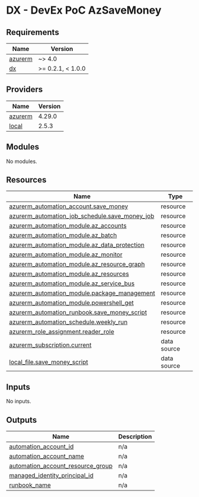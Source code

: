 # DX - DevEx PoC AzSaveMoney

<!-- markdownlint-disable -->
<!-- BEGIN_TF_DOCS -->
## Requirements

| Name | Version |
|------|---------|
| <a name="requirement_azurerm"></a> [azurerm](#requirement\_azurerm) | ~> 4.0 |
| <a name="requirement_dx"></a> [dx](#requirement\_dx) | >= 0.2.1, < 1.0.0 |

## Providers

| Name | Version |
|------|---------|
| <a name="provider_azurerm"></a> [azurerm](#provider\_azurerm) | 4.29.0 |
| <a name="provider_local"></a> [local](#provider\_local) | 2.5.3 |

## Modules

No modules.

## Resources

| Name | Type |
|------|------|
| [azurerm_automation_account.save_money](https://registry.terraform.io/providers/hashicorp/azurerm/latest/docs/resources/automation_account) | resource |
| [azurerm_automation_job_schedule.save_money_job](https://registry.terraform.io/providers/hashicorp/azurerm/latest/docs/resources/automation_job_schedule) | resource |
| [azurerm_automation_module.az_accounts](https://registry.terraform.io/providers/hashicorp/azurerm/latest/docs/resources/automation_module) | resource |
| [azurerm_automation_module.az_batch](https://registry.terraform.io/providers/hashicorp/azurerm/latest/docs/resources/automation_module) | resource |
| [azurerm_automation_module.az_data_protection](https://registry.terraform.io/providers/hashicorp/azurerm/latest/docs/resources/automation_module) | resource |
| [azurerm_automation_module.az_monitor](https://registry.terraform.io/providers/hashicorp/azurerm/latest/docs/resources/automation_module) | resource |
| [azurerm_automation_module.az_resource_graph](https://registry.terraform.io/providers/hashicorp/azurerm/latest/docs/resources/automation_module) | resource |
| [azurerm_automation_module.az_resources](https://registry.terraform.io/providers/hashicorp/azurerm/latest/docs/resources/automation_module) | resource |
| [azurerm_automation_module.az_service_bus](https://registry.terraform.io/providers/hashicorp/azurerm/latest/docs/resources/automation_module) | resource |
| [azurerm_automation_module.package_management](https://registry.terraform.io/providers/hashicorp/azurerm/latest/docs/resources/automation_module) | resource |
| [azurerm_automation_module.powershell_get](https://registry.terraform.io/providers/hashicorp/azurerm/latest/docs/resources/automation_module) | resource |
| [azurerm_automation_runbook.save_money_script](https://registry.terraform.io/providers/hashicorp/azurerm/latest/docs/resources/automation_runbook) | resource |
| [azurerm_automation_schedule.weekly_run](https://registry.terraform.io/providers/hashicorp/azurerm/latest/docs/resources/automation_schedule) | resource |
| [azurerm_role_assignment.reader_role](https://registry.terraform.io/providers/hashicorp/azurerm/latest/docs/resources/role_assignment) | resource |
| [azurerm_subscription.current](https://registry.terraform.io/providers/hashicorp/azurerm/latest/docs/data-sources/subscription) | data source |
| [local_file.save_money_script](https://registry.terraform.io/providers/hashicorp/local/latest/docs/data-sources/file) | data source |

## Inputs

No inputs.

## Outputs

| Name | Description |
|------|-------------|
| <a name="output_automation_account_id"></a> [automation\_account\_id](#output\_automation\_account\_id) | n/a |
| <a name="output_automation_account_name"></a> [automation\_account\_name](#output\_automation\_account\_name) | n/a |
| <a name="output_automation_account_resource_group"></a> [automation\_account\_resource\_group](#output\_automation\_account\_resource\_group) | n/a |
| <a name="output_managed_identity_principal_id"></a> [managed\_identity\_principal\_id](#output\_managed\_identity\_principal\_id) | n/a |
| <a name="output_runbook_name"></a> [runbook\_name](#output\_runbook\_name) | n/a |
<!-- END_TF_DOCS -->
